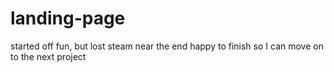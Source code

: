 # landing-page
started off fun, but lost steam near the end
happy to finish so I can move on to the next project